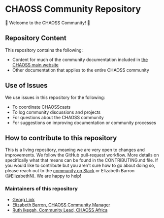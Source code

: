 # CHAOSS Community Repository

:wave: Welcome to the CHAOSS Community! :wave: 

## Repository Content
This repository contains the following:
- Content for much of the community documentation included in [the CHAOSS main website](https://chaoss.community/kbtopic/chaoss-community/)
- Other documentation that applies to the entire CHAOSS community

## Use of Issues
We use issues in this repository for the following:
- To coordinate CHAOSScasts
- To log community discussions and projects
- For questions about the CHAOSS community
- For suggestions on improving documentation or community processes

## How to contribute to this repository

This is a living repository, meaning we are very open to changes and improvements. We follow the GitHub pull-request workflow. More details on specifically what that means can be found in the CONTRIBUTING.md file. If you would like to contribute but you aren't sure how to go about doing so, please reach out to the [community on Slack](https://join.slack.com/t/chaoss-workspace/shared_invite/zt-28p56bayt-67TRjdA4yJWQmUd4hCzULg) or Elizabeth Barron (@ElizabethN). We are happy to help! 

### Maintainers of this repository

* [Georg Link](https://github.com/GeorgLink)
* [Elizabeth Barron, CHAOSS Community Manager](https://github.com/ElizabethN)
* [Ruth Ikegah, Community Lead, CHAOSS Africa](https://github.com/Ruth-Ikegah)


